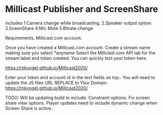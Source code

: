 # Millicast Publisher and ScreenShare
includes
1.Camera change while broadcasting.
2.Speaker output option.
3.SceenShare
4.Mic Mute
5.Bitrate change


Requirements.
Millicast.com account.

Once you have created a Millicast.com account.
Create a stream name making sure you select *anyname
Select the Millciast.com API tab for the stream label and token created.
You can quickly test your token here.

https://rnkvogel.github.io/Millicast2020/

Enter your token and account id in the text fields on top..
You will need to update the JS files URL
REPLACE to Your Domain:  https://rnkvogel.github.io/Millicast2020/ 

TODO:
Will be updating build to include.
Constraint options.
Fix screen share view options.
Player updates need to include dynamic change when Screen Share is active..


